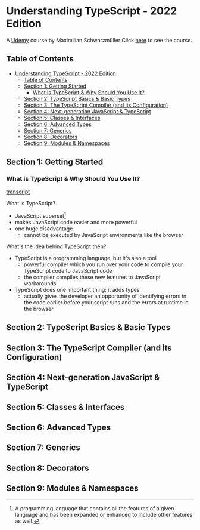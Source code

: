 # Understanding TypeScript - 2022 Edition

A [Udemy](https://www.udemy.com/) course by Maximilian Schwarzmüller
Click [here](https://www.udemy.com/course/understanding-typescript/) to see the course.

## Table of Contents

- [Understanding TypeScript - 2022 Edition](#understanding-typescript---2022-edition)
  - [Table of Contents](#table-of-contents)
  - [Section 1: Getting Started](#section-1-getting-started)
    - [What is TypeScript & Why Should You Use It?](#what-is-typescript--why-should-you-use-it)
  - [Section 2: TypeScript Basics & Basic Types](#section-2-typescript-basics--basic-types)
  - [Section 3: The TypeScript Compiler (and its Configuration)](#section-3-the-typescript-compiler-and-its-configuration)
  - [Section 4: Next-generation JavaScript & TypeScript](#section-4-next-generation-javascript--typescript)
  - [Section 5: Classes & Interfaces](#section-5-classes--interfaces)
  - [Section 6: Advanced Types](#section-6-advanced-types)
  - [Section 7: Generics](#section-7-generics)
  - [Section 8: Decorators](#section-8-decorators)
  - [Section 9: Modules & Namespaces](#section-9-modules--namespaces)

## Section 1: Getting Started

### What is TypeScript & Why Should You Use It?

[transcript](/assets/transcripts/1.01.what_is_typescript_and_why_should_you_use_it.txt)

What is TypeScript?

- JavaScript superset[^1]
- makes JavaScript code easier and more powerful
- one huge disadvantage
  - cannot be executed by JavaScript environments like the browser

What's the idea behind TypeScript then?

- TypeScript is a programming language, but it's also a tool
  - powerful compiler which you run over your code to compile your TypeScript code to JavaScript code
  - the compiler compiles these new features to JavaScript workarounds
- TypeScript does one important thing: it adds types
  - actually gives the developer an opportunity of identifying errors in the code earlier before your script runs and the errors at runtime in the browser

## Section 2: TypeScript Basics & Basic Types

## Section 3: The TypeScript Compiler (and its Configuration)

## Section 4: Next-generation JavaScript & TypeScript

## Section 5: Classes & Interfaces

## Section 6: Advanced Types

## Section 7: Generics

## Section 8: Decorators

## Section 9: Modules & Namespaces

[^1]: A programming language that contains all the features of a given language and has been expanded or enhanced to include other features as well.
